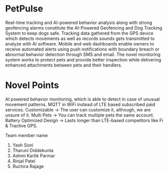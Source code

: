 # PetPulse
Real-time tracking and AI-powered behavior analysis along with strong geofencing alarms constitute the AI-Powered Geofencing and Dog Tracking System to keep dogs safe. Tracking data gathered from the GPS device which detects movements as well as records sounds gets transmitted to analyze with AI software. Mobile and web dashboards enable owners to receive automated alerts using push notifications with boundary breach or abnormal behavior detection through SMS and email. The novel monitoring system works to protect pets and provide better inspection while delivering enhanced attachments between pets and their handlers.

# Novel Points
AI powered behavior monitoring, which is able to detect in case of unusual movement patterns.
MQTT in WiFi instead of LTE based subscribed paid services.
Customizable → The user can customize it, although, we are unsure of it.
Multi Pets → You can track multiple pets the same account.
Battery Optimized Design → Lasts longer than LTE-based competitors like Fi & Tractive GPS.

Team member name
1. Yash Soni
2. Tharuni Diddekunta
3. Ashmi Kartik Parmar
4. Rinjal Patel
5. Ruchira Rajage
